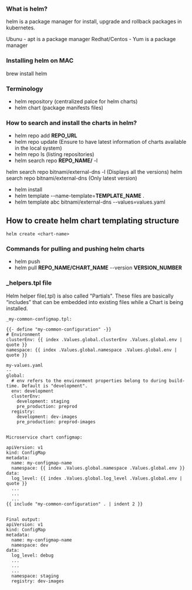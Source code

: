 ### What is helm?
helm is a package manager for install, upgrade and rollback packages in kubernetes.

Ubunu - apt is a package manager
Redhat/Centos - Yum is a package manager

### Installing helm on MAC

brew install helm

### Terminology
* helm repository (centralized palce for helm charts)
* helm chart (package manifests files)

### How to search and install the charts in helm?
* helm repo add **REPO_URL**
* helm repo update (Ensure to have latest information of charts available in the local system)
* helm repo ls (listing repositories)
* helm search repo **REPO_NAME/** -l

helm search repo bitnami/external-dns -l (Displays all the versions)
helm search repo bitnami/external-dns (Only latest version)
* helm install <customRepoName> <chartName>
* helm template --name-template=**TEMPLATE_NAME** .
* helm template abc bitnami/external-dns --values=values.yaml

## How to create helm chart templating structure
```
helm create <chart-name>
```

### Commands for pulling and pushing helm charts

* helm push
* helm pull **REPO_NAME/CHART_NAME** --version **VERSION_NUMBER**

### _helpers.tpl file 
Helm helper file(.tpl) is also called "Partials". These files are basically “includes” that can be embedded into existing files while a Chart is being installed.

```
_my-common-configmap.tpl:

{{- define "my-common-configuration" -}}
# Environment
clusterEnv: {{ index .Values.global.clusterEnv .Values.global.env | quote }}
namespace: {{ index .Values.global.namespace .Values.global.env | quote }}

my-values.yaml
--
global:
  # env refers to the environment properties belong to during build-time. Default is "development".
  env: development
  clusterEnv:
    development: staging
    pre_production: preprod
  registry:
    development: dev-images
    pre_production: preprod-images


Microservice chart configmap:

apiVersion: v1
kind: ConfigMap
metadata:
  name: my-configmap-name
  namespace: {{ index .Values.global.namespace .Values.global.env }}
data:
  log_level: {{ index .Values.global.log_level .Values.global.env | quote }}
  ...
  ...
  ...
{{ include "my-common-configuration" . | indent 2 }}


Final output:
apiVersion: v1
kind: ConfigMap
metadata:
  name: my-configmap-name
  namespace: dev
data:
  log_level: debug
  ...
  ...
  ...
  namespace: staging
  registry: dev-images
```
